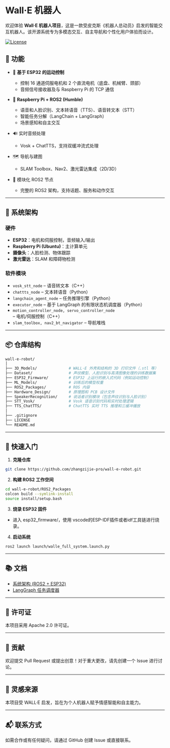 # Wall·E 机器人

欢迎体验 **Wall·E 机器人项目**，这是一款受皮克斯《机器人总动员》启发的智能交互机器人。该开源系统专为多模态交互、自主导航和个性化用户体验而设计。

[![License](https://img.shields.io/badge/License-Apache_2.0-blue.svg)](https://opensource.org/licenses/Apache-2.0)

##  🚀 功能

* 🤖 **基于 ESP32 的运动控制**

    * 控制 16 通道伺服电机和 2 个直流电机（底盘、机械臂、颈部）
    * 音频信号接收器及与 Raspberry Pi 的 TCP 通信


* 🧠 **Raspberry Pi + ROS2 (Humble)**

    * 语音和人脸识别、文本转语音（TTS）、语音转文本（STT）
    * 智能任务分解（LangChain + LangGraph）
    * 场景感知和自主交互


* 🔊 实时音频处理

    * Vosk + ChatTTS，支持双缓冲流式处理


* 🗺️ 导航与建图

    * SLAM Toolbox、Nav2、激光雷达集成（2D/3D）


* 🧩 模块化 ROS2 节点

    * 完整的 ROS2 架构，支持话题、服务和动作交互

---


## 🧱 系统架构

###  硬件

* **ESP32**：电机和伺服控制，音频输入/输出
* **Raspberry Pi (Ubuntu)**：主计算单元
* **摄像头**：人脸检测、物体跟踪
* **激光雷达**：SLAM 和障碍物检测

### 软件模块

* `vosk_stt_node` – 语音转文本（C++）
* `chattts_node` – 文本转语音（Python）
* `langchain_agent_node` – 任务推理引擎（Python）
* `executor_node` – 基于 LangGraph 的有限状态机调度器（Python）
* `motion_controller_node, servo_controller_node` – 电机/伺服控制（C++）
* `slam_toolbox, nav2_bt_navigator` – 导航堆栈

---

## 📦 仓库结构

```bash
wall-e-robot/
│
├── 3D_Models/              # WALL·E 外壳和结构的 3D 打印文件（.stl 等）
├── Dataset/                # 声纹模型、人脸识别与高清图像处理的训练数据集
├── ESP32_Firmware/         # ESP32 上运行的嵌入式代码（例如运动控制）
├── ML_Models/              # 训练后的模型权重
├── ROS2_Packages/          # ROS 内容
├── Hardware_Design/        # 原理图和 PCB 设计文件
├── SpeakerRecognition/     # 说话者识别模块（包含声纹识别与人脸识别）
├── STT_Vosk/               # Vosk 语音识别代码和实时处理逻辑
├── TTS_ChatTTS/            # ChatTTS 实时 TTS 推理和三缓冲播放
│
├── .gitignore
├── LICENSE
└── README.md
```

---

## 🔧 快速入门

1. **克隆仓库**


```bash
git clone https://github.com/zhangzijie-pro/wall-e-robot.git
```

2. **构建 ROS2 工作空间**

```bash
cd wall-e-robot/ROS2_Packages
colcon build --symlink-install
source install/setup.bash
```

3. **烧录 ESP32 固件**


* 进入 esp32_firmware/，使用 vscode的ESP-IDF插件或者idf工具链进行烧录。


4. **启动系统**

```bash
ros2 launch launch/walle_full_system.launch.py
```

---

## 📚 文档

* [系统架构 (ROS2 + ESP32)](./docs/architecture.md)
* [LangGraph 任务调度器](./docs/langgraph_fsm.md)

---

## 📝 许可证
本项目采用 Apache 2.0 许可证。

---

## 🤝 贡献
欢迎提交 Pull Request 或提出创意！对于重大更改，请先创建一个 Issue 进行讨论。

---

## 🧠 灵感来源
本项目受 WALL·E 启发，旨在为个人机器人赋予情感智能和自主能力。

---

## 📬 联系方式
如需合作或有任何疑问，请通过 GitHub 创建 Issue 或直接联系。
